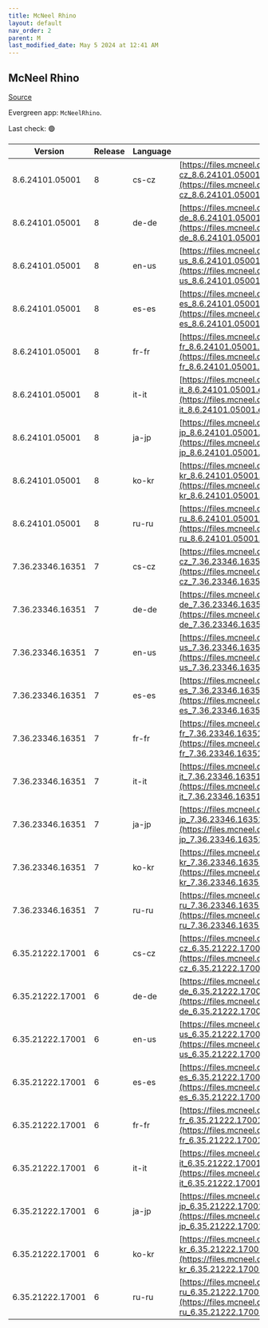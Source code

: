 ```yaml
---
title: McNeel Rhino
layout: default
nav_order: 2
parent: M
last_modified_date: May 5 2024 at 12:41 AM
---
```


## McNeel Rhino

[Source](https://www.rhino3d.com/)

Evergreen app: `McNeelRhino`. 

Last check: 🟢

| Version          | Release | Language | URI                                                                                                                                                            |
| ---------------- | ------- | -------- | -------------------------------------------------------------------------------------------------------------------------------------------------------------- |
| 8.6.24101.05001  | 8       | cs-cz    | [https://files.mcneel.com/dujour/exe/20240410/rhino_cs-cz_8.6.24101.05001.exe](https://files.mcneel.com/dujour/exe/20240410/rhino_cs-cz_8.6.24101.05001.exe)   |
| 8.6.24101.05001  | 8       | de-de    | [https://files.mcneel.com/dujour/exe/20240410/rhino_de-de_8.6.24101.05001.exe](https://files.mcneel.com/dujour/exe/20240410/rhino_de-de_8.6.24101.05001.exe)   |
| 8.6.24101.05001  | 8       | en-us    | [https://files.mcneel.com/dujour/exe/20240410/rhino_en-us_8.6.24101.05001.exe](https://files.mcneel.com/dujour/exe/20240410/rhino_en-us_8.6.24101.05001.exe)   |
| 8.6.24101.05001  | 8       | es-es    | [https://files.mcneel.com/dujour/exe/20240410/rhino_es-es_8.6.24101.05001.exe](https://files.mcneel.com/dujour/exe/20240410/rhino_es-es_8.6.24101.05001.exe)   |
| 8.6.24101.05001  | 8       | fr-fr    | [https://files.mcneel.com/dujour/exe/20240410/rhino_fr-fr_8.6.24101.05001.exe](https://files.mcneel.com/dujour/exe/20240410/rhino_fr-fr_8.6.24101.05001.exe)   |
| 8.6.24101.05001  | 8       | it-it    | [https://files.mcneel.com/dujour/exe/20240410/rhino_it-it_8.6.24101.05001.exe](https://files.mcneel.com/dujour/exe/20240410/rhino_it-it_8.6.24101.05001.exe)   |
| 8.6.24101.05001  | 8       | ja-jp    | [https://files.mcneel.com/dujour/exe/20240410/rhino_ja-jp_8.6.24101.05001.exe](https://files.mcneel.com/dujour/exe/20240410/rhino_ja-jp_8.6.24101.05001.exe)   |
| 8.6.24101.05001  | 8       | ko-kr    | [https://files.mcneel.com/dujour/exe/20240410/rhino_ko-kr_8.6.24101.05001.exe](https://files.mcneel.com/dujour/exe/20240410/rhino_ko-kr_8.6.24101.05001.exe)   |
| 8.6.24101.05001  | 8       | ru-ru    | [https://files.mcneel.com/dujour/exe/20240410/rhino_ru-ru_8.6.24101.05001.exe](https://files.mcneel.com/dujour/exe/20240410/rhino_ru-ru_8.6.24101.05001.exe)   |
| 7.36.23346.16351 | 7       | cs-cz    | [https://files.mcneel.com/dujour/exe/20231212/rhino_cs-cz_7.36.23346.16351.exe](https://files.mcneel.com/dujour/exe/20231212/rhino_cs-cz_7.36.23346.16351.exe) |
| 7.36.23346.16351 | 7       | de-de    | [https://files.mcneel.com/dujour/exe/20231212/rhino_de-de_7.36.23346.16351.exe](https://files.mcneel.com/dujour/exe/20231212/rhino_de-de_7.36.23346.16351.exe) |
| 7.36.23346.16351 | 7       | en-us    | [https://files.mcneel.com/dujour/exe/20231212/rhino_en-us_7.36.23346.16351.exe](https://files.mcneel.com/dujour/exe/20231212/rhino_en-us_7.36.23346.16351.exe) |
| 7.36.23346.16351 | 7       | es-es    | [https://files.mcneel.com/dujour/exe/20231212/rhino_es-es_7.36.23346.16351.exe](https://files.mcneel.com/dujour/exe/20231212/rhino_es-es_7.36.23346.16351.exe) |
| 7.36.23346.16351 | 7       | fr-fr    | [https://files.mcneel.com/dujour/exe/20231212/rhino_fr-fr_7.36.23346.16351.exe](https://files.mcneel.com/dujour/exe/20231212/rhino_fr-fr_7.36.23346.16351.exe) |
| 7.36.23346.16351 | 7       | it-it    | [https://files.mcneel.com/dujour/exe/20231212/rhino_it-it_7.36.23346.16351.exe](https://files.mcneel.com/dujour/exe/20231212/rhino_it-it_7.36.23346.16351.exe) |
| 7.36.23346.16351 | 7       | ja-jp    | [https://files.mcneel.com/dujour/exe/20231212/rhino_ja-jp_7.36.23346.16351.exe](https://files.mcneel.com/dujour/exe/20231212/rhino_ja-jp_7.36.23346.16351.exe) |
| 7.36.23346.16351 | 7       | ko-kr    | [https://files.mcneel.com/dujour/exe/20231212/rhino_ko-kr_7.36.23346.16351.exe](https://files.mcneel.com/dujour/exe/20231212/rhino_ko-kr_7.36.23346.16351.exe) |
| 7.36.23346.16351 | 7       | ru-ru    | [https://files.mcneel.com/dujour/exe/20231212/rhino_ru-ru_7.36.23346.16351.exe](https://files.mcneel.com/dujour/exe/20231212/rhino_ru-ru_7.36.23346.16351.exe) |
| 6.35.21222.17001 | 6       | cs-cz    | [https://files.mcneel.com/dujour/exe/20210810/rhino_cs-cz_6.35.21222.17001.exe](https://files.mcneel.com/dujour/exe/20210810/rhino_cs-cz_6.35.21222.17001.exe) |
| 6.35.21222.17001 | 6       | de-de    | [https://files.mcneel.com/dujour/exe/20210810/rhino_de-de_6.35.21222.17001.exe](https://files.mcneel.com/dujour/exe/20210810/rhino_de-de_6.35.21222.17001.exe) |
| 6.35.21222.17001 | 6       | en-us    | [https://files.mcneel.com/dujour/exe/20210810/rhino_en-us_6.35.21222.17001.exe](https://files.mcneel.com/dujour/exe/20210810/rhino_en-us_6.35.21222.17001.exe) |
| 6.35.21222.17001 | 6       | es-es    | [https://files.mcneel.com/dujour/exe/20210810/rhino_es-es_6.35.21222.17001.exe](https://files.mcneel.com/dujour/exe/20210810/rhino_es-es_6.35.21222.17001.exe) |
| 6.35.21222.17001 | 6       | fr-fr    | [https://files.mcneel.com/dujour/exe/20210810/rhino_fr-fr_6.35.21222.17001.exe](https://files.mcneel.com/dujour/exe/20210810/rhino_fr-fr_6.35.21222.17001.exe) |
| 6.35.21222.17001 | 6       | it-it    | [https://files.mcneel.com/dujour/exe/20210810/rhino_it-it_6.35.21222.17001.exe](https://files.mcneel.com/dujour/exe/20210810/rhino_it-it_6.35.21222.17001.exe) |
| 6.35.21222.17001 | 6       | ja-jp    | [https://files.mcneel.com/dujour/exe/20210810/rhino_ja-jp_6.35.21222.17001.exe](https://files.mcneel.com/dujour/exe/20210810/rhino_ja-jp_6.35.21222.17001.exe) |
| 6.35.21222.17001 | 6       | ko-kr    | [https://files.mcneel.com/dujour/exe/20210810/rhino_ko-kr_6.35.21222.17001.exe](https://files.mcneel.com/dujour/exe/20210810/rhino_ko-kr_6.35.21222.17001.exe) |
| 6.35.21222.17001 | 6       | ru-ru    | [https://files.mcneel.com/dujour/exe/20210810/rhino_ru-ru_6.35.21222.17001.exe](https://files.mcneel.com/dujour/exe/20210810/rhino_ru-ru_6.35.21222.17001.exe) |
